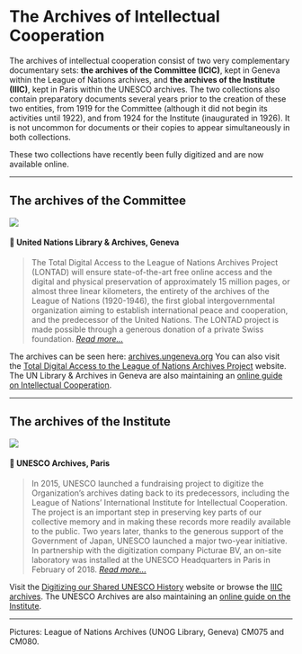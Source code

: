 # The Archives of Intellectual Cooperation

The archives of intellectual cooperation consist of two very complementary documentary sets: **the archives of the Committee (ICIC)**, kept in Geneva within the League of Nations archives, and **the archives of the Institute (IIIC)**, kept in Paris within the UNESCO archives. The two collections also contain preparatory documents several years prior to the creation of these two entities, from 1919 for the Committee (although it did not begin its activities until 1922), and from 1924 for the Institute (inaugurated in 1926). It is not uncommon for documents or their copies to appear simultaneously in both collections.

These two collections have recently been fully digitized and are now available online.

---

## The archives of the Committee

<img src="https://raw.githubusercontent.com/grandjeanmartin/intellectualcooperation/gh-pages/images/cm075%20ICIC.png">

#### 📖 United Nations Library & Archives, Geneva

> The Total Digital Access to the League of Nations Archives Project (LONTAD) will ensure state-of-the-art free online access and the digital and physical preservation of approximately 15 million pages, or almost three linear kilometers, the entirety of the archives of the League of Nations (1920-1946), the first global intergovernmental organization aiming to establish international peace and cooperation, and the predecessor of the United Nations. The LONTAD project is made possible through a generous donation of a private Swiss foundation. [*Read more...*](https://lontad-project.unog.ch/about-the-project)

The archives can be seen here: [archives.ungeneva.org](https://archives.ungeneva.org/) You can also visit the [Total Digital Access to the League of Nations Archives Project](https://lontad-project.unog.ch/) website. The UN Library & Archives in Geneva are also maintaining an [online guide on Intellectual Cooperation](https://libraryresources.unog.ch/lonintellectualcooperation).

---

## The archives of the Institute

<img src="https://raw.githubusercontent.com/grandjeanmartin/intellectualcooperation/gh-pages/images/cm080%20IIIC.jpg">

#### 📖 UNESCO Archives, Paris

> In 2015, UNESCO launched a fundraising project to digitize the Organization’s archives dating back to its predecessors, including the League of Nations’ International Institute for Intellectual Cooperation. The project is an important step in preserving key parts of our collective memory and in making these records more readily available to the public. Two years later, thanks to the generous support of the Government of Japan, UNESCO launched a major two-year initiative. In partnership with the digitization company Picturae BV, an on-site laboratory was installed at the UNESCO Headquarters in Paris in February of 2018. [*Read more...*](https://digital.archives.unesco.org/en/about-the-project)

Visit the [Digitizing our Shared UNESCO History](https://digital.archives.unesco.org/en/) website or browse the [IIIC archives](https://digital.archives.unesco.org/en/collection/iici-documents/). The UNESCO Archives are also maintaining an [online guide on the Institute](https://unesco.libguides.com/iici).

---

Pictures: League of Nations Archives (UNOG Library, Geneva) CM075 and CM080.
